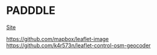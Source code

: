 # PADDDLE

[Site](https://padddle.io)

https://github.com/mapbox/leaflet-image
https://github.com/k4r573n/leaflet-control-osm-geocoder
